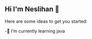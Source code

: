 ## Hi I'm Neslihan 👋


Here are some ideas to get you started:

-🌱 I’m currently learning java
<!-- 
-- 😄 Pronouns: She
- ⚡ Fun fact: rain, coffee, book or movie / quiet entertainment


 🔭 I’m currently working on ...
- 👯 I’m looking to collabo rate on ...
- 🤔 I’m looking for help with ...
- 💬 Ask me about ...
- 📫 How to reach me: ...
 
  [![Github Badge](https://img.shields.io/badge/-Github-000?style=quare&labelColor=000&logo=Github&logoColor=white&link=link)](link) 
[![Instagram Badge](https://img.shields.io/badge/-Instagram-C13584?style=flat-quare&labelColor=C13584&logo=instagram&logoColor=white&link=link)](link) 
[![Medium Badge](https://img.shields.io/badge/-Medium-757575?style=flat-quare&labelColor=757575&logo=Medium&logoColor=white&link=link)](link) 
[![Blogger Badge](https://img.shields.io/badge/-Blogger-FF9800?style=flat-quare&labelColor=FF9800&logo=Blogger&logoColor=white&link=link)](link)
 -->
  
<!--![Github stats 1](https://github-readme-stats.vercel.app/api?username=kullanıcıadınız&show_icons=true&theme=gradient) 
![Github stats 2](https://github-readme-stats.vercel.app/api?username=kullanıcıadınız&show_icons=true&theme=radical) -->

